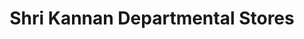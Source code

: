 ---
title: "Shri Kannan Departmental Stores"
url: /saibabacolony/shri-kannan-departmental-stores/
shop: Supermarkt
---